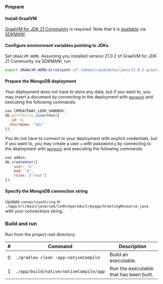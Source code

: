 ### Prepare

#### Install GraalVM

[GraalVM for JDK 21 Community](https://github.com/graalvm/graalvm-ce-builds/releases/tag/jdk-21.0.2) is required.
Note that it is [available](https://sdkman.io/jdks#graalce) via [SDKMAN!](https://sdkman.io/).

#### Configure environment variables pointing to JDKs.

Set `GRAALVM_HOME`.
Assuming you installed version 21.0.2 of GraalVM for JDK 21 Community via SDKMAN!, run

```bash
export GRAALVM_HOME=$(realpath ~/".sdkman/candidates/java/21.0.2-graalce/")
```

#### Prepare the MongoDB deployment

Your deployment does not have to store any data, but if you want to,
you may insert a document by connecting to the deployment with [`mongosh`](https://www.mongodb.com/docs/mongodb-shell/)
and executing the following commands:

```js
use CRMGATEWAY_LODH_SANDBOX;
db.portfolios.insertOne({
  _id: 0,
  shortName: "abc"
});
```

You do not have to connect to your deployment with explicit credentials, but if you want to,
you may create a user `u` with password `p` by connecting to the deployment with [`mongosh`](https://www.mongodb.com/docs/mongodb-shell/)
and executing the following commands:

```js
use admin;
db.createUser({
    user: "u",
    pwd: "p",
    roles: ["root"]
});
```

#### Specify the MongoDB connection string

Update `connectionString` in `./app/src/main/java/com/lodh/myproduct/myapp/GreetingResource.java`
with your connections string.

### Build and run

Run from the project root directory:

| &#x23; | Command                                | Description                             |
|--------|----------------------------------------|-----------------------------------------|
| 0      | `./gradlew clean :app:nativeCompile`   | Build an executable.                    |
| 1      | `./app/build/native/nativeCompile/app` | Run the executable that has been built. |

